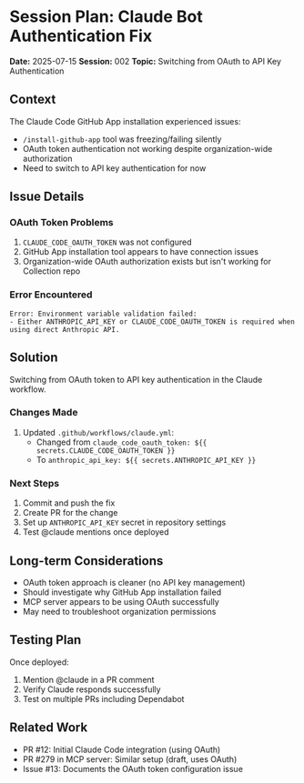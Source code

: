 # Session Plan: Claude Bot Authentication Fix
**Date:** 2025-07-15
**Session:** 002
**Topic:** Switching from OAuth to API Key Authentication

## Context

The Claude Code GitHub App installation experienced issues:
- `/install-github-app` tool was freezing/failing silently
- OAuth token authentication not working despite organization-wide authorization
- Need to switch to API key authentication for now

## Issue Details

### OAuth Token Problems
1. `CLAUDE_CODE_OAUTH_TOKEN` was not configured
2. GitHub App installation tool appears to have connection issues
3. Organization-wide OAuth authorization exists but isn't working for Collection repo

### Error Encountered
```
Error: Environment variable validation failed:
- Either ANTHROPIC_API_KEY or CLAUDE_CODE_OAUTH_TOKEN is required when using direct Anthropic API.
```

## Solution

Switching from OAuth token to API key authentication in the Claude workflow.

### Changes Made
1. Updated `.github/workflows/claude.yml`:
   - Changed from `claude_code_oauth_token: ${{ secrets.CLAUDE_CODE_OAUTH_TOKEN }}`
   - To `anthropic_api_key: ${{ secrets.ANTHROPIC_API_KEY }}`

### Next Steps
1. Commit and push the fix
2. Create PR for the change
3. Set up `ANTHROPIC_API_KEY` secret in repository settings
4. Test @claude mentions once deployed

## Long-term Considerations

- OAuth token approach is cleaner (no API key management)
- Should investigate why GitHub App installation failed
- MCP server appears to be using OAuth successfully
- May need to troubleshoot organization permissions

## Testing Plan

Once deployed:
1. Mention @claude in a PR comment
2. Verify Claude responds successfully
3. Test on multiple PRs including Dependabot

## Related Work
- PR #12: Initial Claude Code integration (using OAuth)
- PR #279 in MCP server: Similar setup (draft, uses OAuth)
- Issue #13: Documents the OAuth token configuration issue